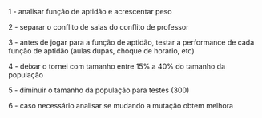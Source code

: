 1 - analisar função de aptidão e acrescentar peso

2 - separar o conflito de salas do conflito de professor

3 - antes de jogar para a função de aptidão, testar a performance de cada função de aptidão (aulas dupas, choque de horario, etc)

4 - deixar o tornei com tamanho entre 15% a 40% do tamanho da população

5 - diminuir o tamanho da população para testes (300)

6 - caso necessário analisar se mudando a mutação obtem melhora

